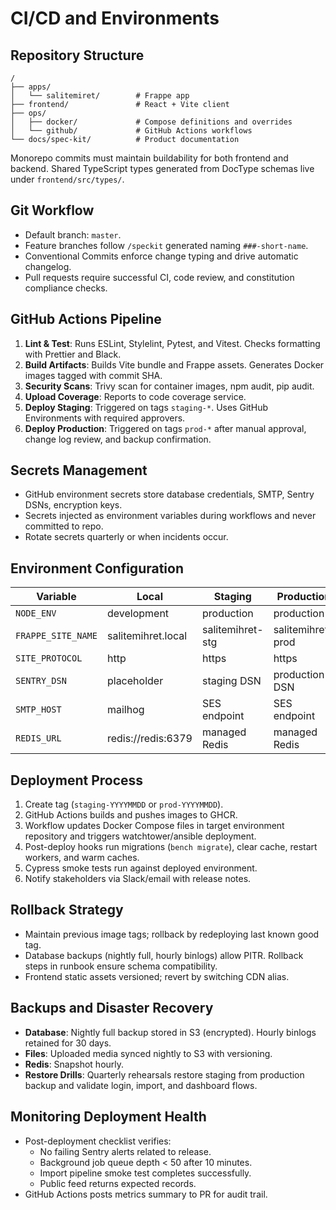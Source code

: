 # CI/CD and Environments

## Repository Structure
```
/
├── apps/
│   └── salitemiret/        # Frappe app
├── frontend/               # React + Vite client
├── ops/
│   ├── docker/             # Compose definitions and overrides
│   └── github/             # GitHub Actions workflows
└── docs/spec-kit/          # Product documentation
```
Monorepo commits must maintain buildability for both frontend and backend. Shared
TypeScript types generated from DocType schemas live under `frontend/src/types/`.

## Git Workflow
- Default branch: `master`.
- Feature branches follow `/speckit` generated naming `###-short-name`.
- Conventional Commits enforce change typing and drive automatic changelog.
- Pull requests require successful CI, code review, and constitution compliance
  checks.

## GitHub Actions Pipeline
1. **Lint & Test**: Runs ESLint, Stylelint, Pytest, and Vitest. Checks formatting
   with Prettier and Black.
2. **Build Artifacts**: Builds Vite bundle and Frappe assets. Generates Docker
   images tagged with commit SHA.
3. **Security Scans**: Trivy scan for container images, npm audit, pip audit.
4. **Upload Coverage**: Reports to code coverage service.
5. **Deploy Staging**: Triggered on tags `staging-*`. Uses GitHub Environments
   with required approvers.
6. **Deploy Production**: Triggered on tags `prod-*` after manual approval,
   change log review, and backup confirmation.

## Secrets Management
- GitHub environment secrets store database credentials, SMTP, Sentry DSNs,
  encryption keys.
- Secrets injected as environment variables during workflows and never committed
  to repo.
- Rotate secrets quarterly or when incidents occur.

## Environment Configuration
| Variable | Local | Staging | Production |
|----------|-------|---------|------------|
| `NODE_ENV` | development | production | production |
| `FRAPPE_SITE_NAME` | salitemihret.local | salitemihret-stg | salitemihret-prod |
| `SITE_PROTOCOL` | http | https | https |
| `SENTRY_DSN` | placeholder | staging DSN | production DSN |
| `SMTP_HOST` | mailhog | SES endpoint | SES endpoint |
| `REDIS_URL` | redis://redis:6379 | managed Redis | managed Redis |

## Deployment Process
1. Create tag (`staging-YYYYMMDD` or `prod-YYYYMMDD`).
2. GitHub Actions builds and pushes images to GHCR.
3. Workflow updates Docker Compose files in target environment repository and
   triggers watchtower/ansible deployment.
4. Post-deploy hooks run migrations (`bench migrate`), clear cache, restart
   workers, and warm caches.
5. Cypress smoke tests run against deployed environment.
6. Notify stakeholders via Slack/email with release notes.

## Rollback Strategy
- Maintain previous image tags; rollback by redeploying last known good tag.
- Database backups (nightly full, hourly binlogs) allow PITR. Rollback steps in
  runbook ensure schema compatibility.
- Frontend static assets versioned; revert by switching CDN alias.

## Backups and Disaster Recovery
- **Database**: Nightly full backup stored in S3 (encrypted). Hourly binlogs
  retained for 30 days.
- **Files**: Uploaded media synced nightly to S3 with versioning.
- **Redis**: Snapshot hourly.
- **Restore Drills**: Quarterly rehearsals restore staging from production backup
  and validate login, import, and dashboard flows.

## Monitoring Deployment Health
- Post-deployment checklist verifies:
  - No failing Sentry alerts related to release.
  - Background job queue depth < 50 after 10 minutes.
  - Import pipeline smoke test completes successfully.
  - Public feed returns expected records.
- GitHub Actions posts metrics summary to PR for audit trail.
